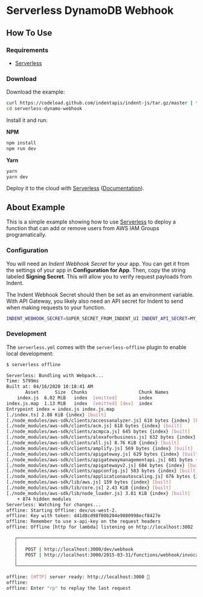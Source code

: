 # Serverless DynamoDB Webhook

## How To Use

### Requirements

- [Serverless](https://serverless.com/framework/docs/getting-started/)

### Download

Download the example:

```bash
curl https://codeload.github.com/indentapis/indent-js/tar.gz/master | tar -xz --strip=2 indent-js-master/examples/serverless-dynamo-webhook
cd serverless-dynamo-webhook
```

Install it and run:

**NPM**

```bash
npm install
npm run dev
```

**Yarn**

```bash
yarn
yarn dev
```

Deploy it to the cloud with [Serverless](https://serverless.com) ([Documentation](https://serverless.com/framework/docs/getting-started/)).

## About Example

This is a simple example showing how to use [Serverless](https://serverless.com) to deploy a function that can add or remove users from AWS IAM Groups programatically.

### Configuration

You will need an _Indent Webhook Secret_ for your app. You can get it from the settings of your app in **Configuration for App**. Then, copy the string labeled **Signing Secret**. This will allow you to verify request payloads from Indent.

The Indent Webhook Secret should then be set as an environment variable. With API Gateway, you likely also need an API secret for Indent to send when making requests to your function.

```bash
INDENT_WEBHOOK_SECRET=SUPER_SECRET_FROM_INDENT_UI INDENT_API_SECRET=MY_CUSTOM_SECRET serverless deploy
```

### Development

The `serverless.yml` comes with the `serverless-offline` plugin to enable local development:

```bash
$ serverless offline

Serverless: Bundling with Webpack...
Time: 5799ms
Built at: 04/16/2020 10:18:41 AM
       Asset      Size  Chunks                   Chunk Names
    index.js  6.02 MiB   index  [emitted]        index
index.js.map  1.13 MiB   index  [emitted] [dev]  index
Entrypoint index = index.js index.js.map
[./index.ts] 2.88 KiB {index} [built]
[./node_modules/aws-sdk/clients/accessanalyzer.js] 618 bytes {index} [built]
[./node_modules/aws-sdk/clients/acm.js] 618 bytes {index} [built]
[./node_modules/aws-sdk/clients/acmpca.js] 645 bytes {index} [built]
[./node_modules/aws-sdk/clients/alexaforbusiness.js] 632 bytes {index} [built]
[./node_modules/aws-sdk/clients/all.js] 8.76 KiB {index} [built]
[./node_modules/aws-sdk/clients/amplify.js] 569 bytes {index} [built]
[./node_modules/aws-sdk/clients/apigateway.js] 629 bytes {index} [built]
[./node_modules/aws-sdk/clients/apigatewaymanagementapi.js] 681 bytes {index} [built]
[./node_modules/aws-sdk/clients/apigatewayv2.js] 604 bytes {index} [built]
[./node_modules/aws-sdk/clients/appconfig.js] 583 bytes {index} [built]
[./node_modules/aws-sdk/clients/applicationautoscaling.js] 676 bytes {index} [built]
[./node_modules/aws-sdk/lib/aws.js] 159 bytes {index} [built]
[./node_modules/aws-sdk/lib/core.js] 2.43 KiB {index} [built]
[./node_modules/aws-sdk/lib/node_loader.js] 3.81 KiB {index} [built]
    + 874 hidden modules
Serverless: Watching for changes...
offline: Starting Offline: dev/us-west-2.
offline: Key with token: d41d8cd98f00b204e9800998ecf8427e
offline: Remember to use x-api-key on the request headers
offline: Offline [http for lambda] listening on http://localhost:3002

   ┌───────────────────────────────────────────────────────────────────────────┐
   │                                                                           │
   │   POST | http://localhost:3000/dev/webhook                                │
   │   POST | http://localhost:3000/2015-03-31/functions/webhook/invocations   │
   │                                                                           │
   └───────────────────────────────────────────────────────────────────────────┘

offline: [HTTP] server ready: http://localhost:3000 🚀
offline:
offline: Enter "rp" to replay the last request
```

